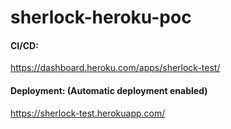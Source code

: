# sherlock-heroku-poc

#### CI/CD: 

https://dashboard.heroku.com/apps/sherlock-test/


#### Deployment: (Automatic deployment enabled)

https://sherlock-test.herokuapp.com/
